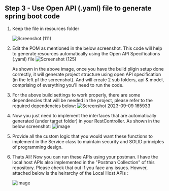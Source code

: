 ## Step 3 - Use Open API (.yaml) file to generate spring boot code 

1. Keep the file in resources folder
  
   ![Screenshot (111)](https://github.com/thesrishtisharma/Swagger-SpringBoot-GoogleAPI/assets/38985008/909899aa-c1e6-4fc0-9aec-be0c675a7c3d)

2. Edit the POM as mentioned in the below screenshot. This code will help to generate resources automatically using the Open API Specifications (.yaml) file
     ![Screenshot (125)](https://github.com/thesrishtisharma/Swagger-SpringBoot-GoogleAPI/assets/38985008/52ab1999-761e-47cb-a4d6-de7addeeda64)

   As shown in the above image, once you have the build pligin setup done correctly, it will generate project structure using open API specification (in the left pf the screenshot). And will create 2 sub folders, api & model, comprising of everything you'll need to run the code.

3. For the above build settings to work properly, there are some dependencies that will be needed in the project, please refer to the required dependencies below:
     ![Screenshot 2023-09-09 165933](https://github.com/thesrishtisharma/Swagger-SpringBoot-GoogleAPI/assets/38985008/33cf3668-fa03-494f-8d10-eea46a42226e)

4. Now you just need to implement the interfaces that are automatically generated (under target folder) in your RestController. As shown in the below screenshot:
    ![image](https://github.com/thesrishtisharma/Swagger-SpringBoot-GoogleAPI/assets/38985008/2694d106-c4b6-4f61-b4b9-ab2910087aa3)

5. Provide all the custom logic that you would want these functions to implement in the Service class to maintain security and SOLID principles of programming design.

6. Thats All! Now you can run these APIs using your postman. I have the local host APIs also implemented in the "Postman Collection" of this repository. Please check that out if you face any issues. Howver, attached below is the heirarchy of the Local Host APIs :

   ![image](https://github.com/thesrishtisharma/Swagger-SpringBoot-GoogleAPI/assets/38985008/4e9b571e-90cb-485d-b89e-ef63d7617a54)
  

